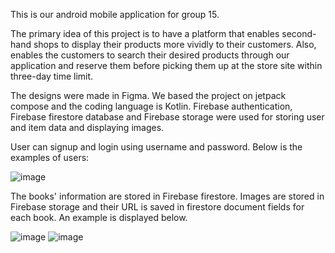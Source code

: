 This is our android mobile application for group 15. 

The primary idea of this project is to have a platform that enables second-hand shops to display their products more vividly to their customers. Also, enables the customers to search their desired products through our application and reserve them before picking them up at the store site within three-day time limit. 

The designs were made in Figma. We based the project on jetpack compose and the coding language is Kotlin. 
Firebase authentication, Firebase firestore database and Firebase storage were used for storing user and item data and displaying images. 

User can signup and login using username and password. Below is the examples of users:

![image](https://user-images.githubusercontent.com/78967184/164460162-f315f20e-1d3e-4d1e-bb97-e28876e4bb26.png)

The books' information are stored in Firebase firestore. Images are stored in Firebase storage and their URL is saved in firestore document fields for each book. 
An example is displayed below. 

![image](https://user-images.githubusercontent.com/78967184/164458706-e5c3d8ec-1e0c-4cb6-8ac7-6a582dd13ec1.png)
![image](https://user-images.githubusercontent.com/78967184/164516320-2b5c4d74-e55f-40d1-af03-4acdd4f3dfa9.png)

